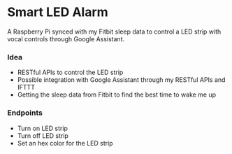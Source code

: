 # Smart LED Alarm
A Raspberry Pi synced with my Fitbit sleep data to control a LED strip with vocal controls through Google Assistant.

### Idea
- RESTful APIs to control the LED strip
- Possible integration with Google Assistant through my RESTful APIs and IFTTT
- Getting the sleep data from Fitbit to find the best time to wake me up

### Endpoints
- Turn on LED strip 
- Turn off LED strip
- Set an hex color for the LED strip
